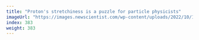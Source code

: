 ```yaml
---
title: "Proton's stretchiness is a puzzle for particle physicists"
imageUrl: "https://images.newscientist.com/wp-content/uploads/2022/10/19115539/SEI_130141124.jpg?width=600"
index: 383
weight: 383
---
```

